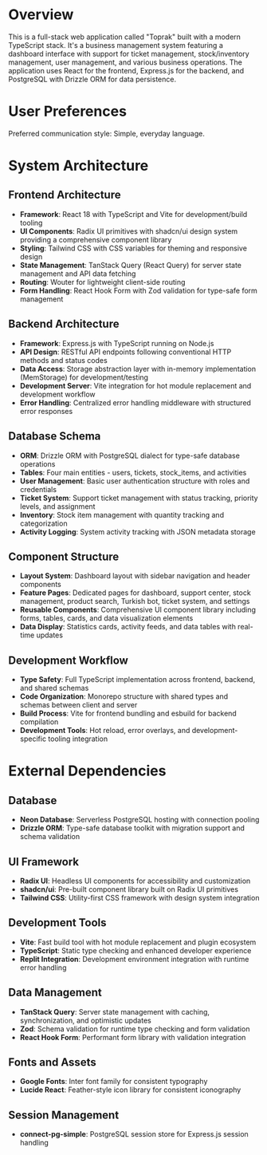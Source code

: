 # Overview

This is a full-stack web application called "Toprak" built with a modern TypeScript stack. It's a business management system featuring a dashboard interface with support for ticket management, stock/inventory management, user management, and various business operations. The application uses React for the frontend, Express.js for the backend, and PostgreSQL with Drizzle ORM for data persistence.

# User Preferences

Preferred communication style: Simple, everyday language.

# System Architecture

## Frontend Architecture
- **Framework**: React 18 with TypeScript and Vite for development/build tooling
- **UI Components**: Radix UI primitives with shadcn/ui design system providing a comprehensive component library
- **Styling**: Tailwind CSS with CSS variables for theming and responsive design
- **State Management**: TanStack Query (React Query) for server state management and API data fetching
- **Routing**: Wouter for lightweight client-side routing
- **Form Handling**: React Hook Form with Zod validation for type-safe form management

## Backend Architecture
- **Framework**: Express.js with TypeScript running on Node.js
- **API Design**: RESTful API endpoints following conventional HTTP methods and status codes
- **Data Access**: Storage abstraction layer with in-memory implementation (MemStorage) for development/testing
- **Development Server**: Vite integration for hot module replacement and development workflow
- **Error Handling**: Centralized error handling middleware with structured error responses

## Database Schema
- **ORM**: Drizzle ORM with PostgreSQL dialect for type-safe database operations
- **Tables**: Four main entities - users, tickets, stock_items, and activities
- **User Management**: Basic user authentication structure with roles and credentials
- **Ticket System**: Support ticket management with status tracking, priority levels, and assignment
- **Inventory**: Stock item management with quantity tracking and categorization
- **Activity Logging**: System activity tracking with JSON metadata storage

## Component Structure
- **Layout System**: Dashboard layout with sidebar navigation and header components
- **Feature Pages**: Dedicated pages for dashboard, support center, stock management, product search, Turkish bot, ticket system, and settings
- **Reusable Components**: Comprehensive UI component library including forms, tables, cards, and data visualization elements
- **Data Display**: Statistics cards, activity feeds, and data tables with real-time updates

## Development Workflow
- **Type Safety**: Full TypeScript implementation across frontend, backend, and shared schemas
- **Code Organization**: Monorepo structure with shared types and schemas between client and server
- **Build Process**: Vite for frontend bundling and esbuild for backend compilation
- **Development Tools**: Hot reload, error overlays, and development-specific tooling integration

# External Dependencies

## Database
- **Neon Database**: Serverless PostgreSQL hosting with connection pooling
- **Drizzle ORM**: Type-safe database toolkit with migration support and schema validation

## UI Framework
- **Radix UI**: Headless UI components for accessibility and customization
- **shadcn/ui**: Pre-built component library built on Radix UI primitives
- **Tailwind CSS**: Utility-first CSS framework with design system integration

## Development Tools
- **Vite**: Fast build tool with hot module replacement and plugin ecosystem
- **TypeScript**: Static type checking and enhanced developer experience
- **Replit Integration**: Development environment integration with runtime error handling

## Data Management
- **TanStack Query**: Server state management with caching, synchronization, and optimistic updates
- **Zod**: Schema validation for runtime type checking and form validation
- **React Hook Form**: Performant form library with validation integration

## Fonts and Assets
- **Google Fonts**: Inter font family for consistent typography
- **Lucide React**: Feather-style icon library for consistent iconography

## Session Management
- **connect-pg-simple**: PostgreSQL session store for Express.js session handling